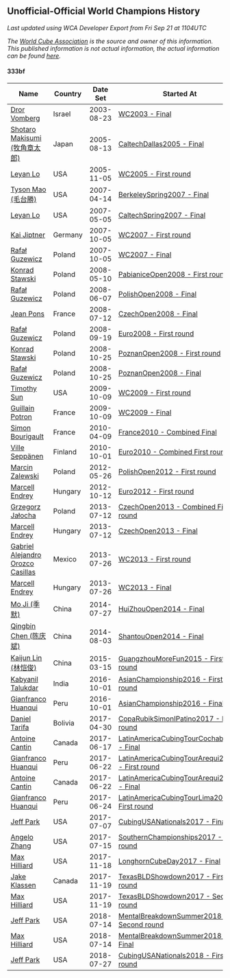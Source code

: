 ## Unofficial-Official World Champions History

*Last updated using WCA Developer Export from Fri Sep 21 at 1104UTC*

*The [World Cube Association](https://www.worldcubeassociation.org) is the source and owner of this information. This published information is not actual information, the actual information can be found [here](https://www.worldcubeassociation.org/results).*

#### 333bf

|Name|Country|Date Set|Started At|Ended At|Days Held|  
|--|--|--|--|--|--|  
|[Dror Vomberg](https://www.worldcubeassociation.org/persons/2003VOMB01)|Israel|2003-08-23|[WC2003 - Final](https://www.worldcubeassociation.org/competitions/WC2003/results/all#e333bf_f)|1 year passed|365|  
|[Shotaro Makisumi (牧角章太郎)](https://www.worldcubeassociation.org/persons/2003MAKI01)|Japan|2005-08-13|[CaltechDallas2005 - Final](https://www.worldcubeassociation.org/competitions/CaltechDallas2005/results/all#e333bf_f)|[WC2005 - First round](https://www.worldcubeassociation.org/competitions/WC2005/results/all#e333bf_1)|85|  
|[Leyan Lo](https://www.worldcubeassociation.org/persons/2004LOLE01)|USA|2005-11-05|[WC2005 - First round](https://www.worldcubeassociation.org/competitions/WC2005/results/all#e333bf_1)|[BerkeleySpring2007 - Final](https://www.worldcubeassociation.org/competitions/BerkeleySpring2007/results/all#e333bf_f)|524|  
|[Tyson Mao (毛台勝)](https://www.worldcubeassociation.org/persons/2004MAOT02)|USA|2007-04-14|[BerkeleySpring2007 - Final](https://www.worldcubeassociation.org/competitions/BerkeleySpring2007/results/all#e333bf_f)|[CaltechSpring2007 - Final](https://www.worldcubeassociation.org/competitions/CaltechSpring2007/results/all#e333bf_f)|21|  
|[Leyan Lo](https://www.worldcubeassociation.org/persons/2004LOLE01)|USA|2007-05-05|[CaltechSpring2007 - Final](https://www.worldcubeassociation.org/competitions/CaltechSpring2007/results/all#e333bf_f)|[WC2007 - First round](https://www.worldcubeassociation.org/competitions/WC2007/results/all#e333bf_1)|155|  
|[Kai Jiptner](https://www.worldcubeassociation.org/persons/2007JIPT01)|Germany|2007-10-05|[WC2007 - First round](https://www.worldcubeassociation.org/competitions/WC2007/results/all#e333bf_1)|[WC2007 - Final](https://www.worldcubeassociation.org/competitions/WC2007/results/all#e333bf_f)|0|  
|[Rafał Guzewicz](https://www.worldcubeassociation.org/persons/2006GUZE01)|Poland|2007-10-05|[WC2007 - Final](https://www.worldcubeassociation.org/competitions/WC2007/results/all#e333bf_f)|[PabianiceOpen2008 - First round](https://www.worldcubeassociation.org/competitions/PabianiceOpen2008/results/all#e333bf_1)|216|  
|[Konrad Stawski](https://www.worldcubeassociation.org/persons/2007STAW01)|Poland|2008-05-10|[PabianiceOpen2008 - First round](https://www.worldcubeassociation.org/competitions/PabianiceOpen2008/results/all#e333bf_1)|[PolishOpen2008 - Final](https://www.worldcubeassociation.org/competitions/PolishOpen2008/results/all#e333bf_f)|28|  
|[Rafał Guzewicz](https://www.worldcubeassociation.org/persons/2006GUZE01)|Poland|2008-06-07|[PolishOpen2008 - Final](https://www.worldcubeassociation.org/competitions/PolishOpen2008/results/all#e333bf_f)|[CzechOpen2008 - Final](https://www.worldcubeassociation.org/competitions/CzechOpen2008/results/all#e333bf_f)|36|  
|[Jean Pons](https://www.worldcubeassociation.org/persons/2004PONS01)|France|2008-07-12|[CzechOpen2008 - Final](https://www.worldcubeassociation.org/competitions/CzechOpen2008/results/all#e333bf_f)|[Euro2008 - First round](https://www.worldcubeassociation.org/competitions/Euro2008/results/all#e333bf_1)|70|  
|[Rafał Guzewicz](https://www.worldcubeassociation.org/persons/2006GUZE01)|Poland|2008-09-19|[Euro2008 - First round](https://www.worldcubeassociation.org/competitions/Euro2008/results/all#e333bf_1)|[PoznanOpen2008 - First round](https://www.worldcubeassociation.org/competitions/PoznanOpen2008/results/all#e333bf_1)|34|  
|[Konrad Stawski](https://www.worldcubeassociation.org/persons/2007STAW01)|Poland|2008-10-25|[PoznanOpen2008 - First round](https://www.worldcubeassociation.org/competitions/PoznanOpen2008/results/all#e333bf_1)|[PoznanOpen2008 - Final](https://www.worldcubeassociation.org/competitions/PoznanOpen2008/results/all#e333bf_f)|0|  
|[Rafał Guzewicz](https://www.worldcubeassociation.org/persons/2006GUZE01)|Poland|2008-10-25|[PoznanOpen2008 - Final](https://www.worldcubeassociation.org/competitions/PoznanOpen2008/results/all#e333bf_f)|[WC2009 - First round](https://www.worldcubeassociation.org/competitions/WC2009/results/all#e333bf_1)|351|  
|[Timothy Sun](https://www.worldcubeassociation.org/persons/2007SUNT01)|USA|2009-10-09|[WC2009 - First round](https://www.worldcubeassociation.org/competitions/WC2009/results/all#e333bf_1)|[WC2009 - Final](https://www.worldcubeassociation.org/competitions/WC2009/results/all#e333bf_f)|0|  
|[Guillain Potron](https://www.worldcubeassociation.org/persons/2008POTR01)|France|2009-10-09|[WC2009 - Final](https://www.worldcubeassociation.org/competitions/WC2009/results/all#e333bf_f)|[France2010 - Combined Final](https://www.worldcubeassociation.org/competitions/France2010/results/all#e333bf_c)|180|  
|[Simon Bourigault](https://www.worldcubeassociation.org/persons/2007BOUR01)|France|2010-04-09|[France2010 - Combined Final](https://www.worldcubeassociation.org/competitions/France2010/results/all#e333bf_c)|[Euro2010 - Combined First round](https://www.worldcubeassociation.org/competitions/Euro2010/results/all#e333bf_d)|177|  
|[Ville Seppänen](https://www.worldcubeassociation.org/persons/2008SEPP01)|Finland|2010-10-01|[Euro2010 - Combined First round](https://www.worldcubeassociation.org/competitions/Euro2010/results/all#e333bf_d)|1 year passed|365|  
|[Marcin Zalewski](https://www.worldcubeassociation.org/persons/2011ZALE02)|Poland|2012-05-26|[PolishOpen2012 - First round](https://www.worldcubeassociation.org/competitions/PolishOpen2012/results/all#e333bf_1)|[Euro2012 - First round](https://www.worldcubeassociation.org/competitions/Euro2012/results/all#e333bf_1)|140|  
|[Marcell Endrey](https://www.worldcubeassociation.org/persons/2007ENDR01)|Hungary|2012-10-12|[Euro2012 - First round](https://www.worldcubeassociation.org/competitions/Euro2012/results/all#e333bf_1)|[CzechOpen2013 - Combined First round](https://www.worldcubeassociation.org/competitions/CzechOpen2013/results/all#e333bf_d)|273|  
|[Grzegorz Jałocha](https://www.worldcubeassociation.org/persons/2012JALO01)|Poland|2013-07-12|[CzechOpen2013 - Combined First round](https://www.worldcubeassociation.org/competitions/CzechOpen2013/results/all#e333bf_d)|[CzechOpen2013 - Final](https://www.worldcubeassociation.org/competitions/CzechOpen2013/results/all#e333bf_f)|0|  
|[Marcell Endrey](https://www.worldcubeassociation.org/persons/2007ENDR01)|Hungary|2013-07-12|[CzechOpen2013 - Final](https://www.worldcubeassociation.org/competitions/CzechOpen2013/results/all#e333bf_f)|[WC2013 - First round](https://www.worldcubeassociation.org/competitions/WC2013/results/all#e333bf_1)|14|  
|[Gabriel Alejandro Orozco Casillas](https://www.worldcubeassociation.org/persons/2008CASI01)|Mexico|2013-07-26|[WC2013 - First round](https://www.worldcubeassociation.org/competitions/WC2013/results/all#e333bf_1)|[WC2013 - Final](https://www.worldcubeassociation.org/competitions/WC2013/results/all#e333bf_f)|0|  
|[Marcell Endrey](https://www.worldcubeassociation.org/persons/2007ENDR01)|Hungary|2013-07-26|[WC2013 - Final](https://www.worldcubeassociation.org/competitions/WC2013/results/all#e333bf_f)|1 year passed|365|  
|[Mo Ji (季默)](https://www.worldcubeassociation.org/persons/2010JIMO01)|China|2014-07-27|[HuiZhouOpen2014 - Final](https://www.worldcubeassociation.org/competitions/HuiZhouOpen2014/results/all#e333bf_f)|[ShantouOpen2014 - Final](https://www.worldcubeassociation.org/competitions/ShantouOpen2014/results/all#e333bf_f)|7|  
|[Qingbin Chen (陈庆斌)](https://www.worldcubeassociation.org/persons/2011CHEN19)|China|2014-08-03|[ShantouOpen2014 - Final](https://www.worldcubeassociation.org/competitions/ShantouOpen2014/results/all#e333bf_f)|[GuangzhouMoreFun2015 - First round](https://www.worldcubeassociation.org/competitions/GuangzhouMoreFun2015/results/all#e333bf_1)|224|  
|[Kaijun Lin (林恺俊)](https://www.worldcubeassociation.org/persons/2013LINK01)|China|2015-03-15|[GuangzhouMoreFun2015 - First round](https://www.worldcubeassociation.org/competitions/GuangzhouMoreFun2015/results/all#e333bf_1)|[AsianChampionship2016 - First round](https://www.worldcubeassociation.org/competitions/AsianChampionship2016/results/all#e333bf_1)|568|  
|[Kabyanil Talukdar](https://www.worldcubeassociation.org/persons/2013TALU01)|India|2016-10-01|[AsianChampionship2016 - First round](https://www.worldcubeassociation.org/competitions/AsianChampionship2016/results/all#e333bf_1)|[AsianChampionship2016 - Final](https://www.worldcubeassociation.org/competitions/AsianChampionship2016/results/all#e333bf_f)|0|  
|[Gianfranco Huanqui](https://www.worldcubeassociation.org/persons/2013HUAN29)|Peru|2016-10-01|[AsianChampionship2016 - Final](https://www.worldcubeassociation.org/competitions/AsianChampionship2016/results/all#e333bf_f)|[CopaRubikSimonIPatino2017 - First round](https://www.worldcubeassociation.org/competitions/CopaRubikSimonIPatino2017/results/all#e333bf_1)|210|  
|[Daniel Tarifa](https://www.worldcubeassociation.org/persons/2016TARI02)|Bolivia|2017-04-30|[CopaRubikSimonIPatino2017 - First round](https://www.worldcubeassociation.org/competitions/CopaRubikSimonIPatino2017/results/all#e333bf_1)|[LatinAmericaCubingTourCochab2017 - Final](https://www.worldcubeassociation.org/competitions/LatinAmericaCubingTourCochab2017/results/all#e333bf_f)|48|  
|[Antoine Cantin](https://www.worldcubeassociation.org/persons/2010CANT02)|Canada|2017-06-17|[LatinAmericaCubingTourCochab2017 - Final](https://www.worldcubeassociation.org/competitions/LatinAmericaCubingTourCochab2017/results/all#e333bf_f)|[LatinAmericaCubingTourArequi2017 - First round](https://www.worldcubeassociation.org/competitions/LatinAmericaCubingTourArequi2017/results/all#e333bf_1)|4|  
|[Gianfranco Huanqui](https://www.worldcubeassociation.org/persons/2013HUAN29)|Peru|2017-06-22|[LatinAmericaCubingTourArequi2017 - First round](https://www.worldcubeassociation.org/competitions/LatinAmericaCubingTourArequi2017/results/all#e333bf_1)|[LatinAmericaCubingTourArequi2017 - Final](https://www.worldcubeassociation.org/competitions/LatinAmericaCubingTourArequi2017/results/all#e333bf_f)|0|  
|[Antoine Cantin](https://www.worldcubeassociation.org/persons/2010CANT02)|Canada|2017-06-22|[LatinAmericaCubingTourArequi2017 - Final](https://www.worldcubeassociation.org/competitions/LatinAmericaCubingTourArequi2017/results/all#e333bf_f)|[LatinAmericaCubingTourLima2017 - First round](https://www.worldcubeassociation.org/competitions/LatinAmericaCubingTourLima2017/results/all#e333bf_1)|3|  
|[Gianfranco Huanqui](https://www.worldcubeassociation.org/persons/2013HUAN29)|Peru|2017-06-24|[LatinAmericaCubingTourLima2017 - First round](https://www.worldcubeassociation.org/competitions/LatinAmericaCubingTourLima2017/results/all#e333bf_1)|[CubingUSANationals2017 - Final](https://www.worldcubeassociation.org/competitions/CubingUSANationals2017/results/all#e333bf_f)|14|  
|[Jeff Park](https://www.worldcubeassociation.org/persons/2015PARK08)|USA|2017-07-07|[CubingUSANationals2017 - Final](https://www.worldcubeassociation.org/competitions/CubingUSANationals2017/results/all#e333bf_f)|[SouthernChampionships2017 - First round](https://www.worldcubeassociation.org/competitions/SouthernChampionships2017/results/all#e333bf_1)|7|  
|[Angelo Zhang](https://www.worldcubeassociation.org/persons/2014ZHAN01)|USA|2017-07-15|[SouthernChampionships2017 - First round](https://www.worldcubeassociation.org/competitions/SouthernChampionships2017/results/all#e333bf_1)|[LonghornCubeDay2017 - Final](https://www.worldcubeassociation.org/competitions/LonghornCubeDay2017/results/all#e333bf_f)|125|  
|[Max Hilliard](https://www.worldcubeassociation.org/persons/2015HILL09)|USA|2017-11-18|[LonghornCubeDay2017 - Final](https://www.worldcubeassociation.org/competitions/LonghornCubeDay2017/results/all#e333bf_f)|[TexasBLDShowdown2017 - First round](https://www.worldcubeassociation.org/competitions/TexasBLDShowdown2017/results/all#e333bf_1)|1|  
|[Jake Klassen](https://www.worldcubeassociation.org/persons/2016KLAS01)|Canada|2017-11-19|[TexasBLDShowdown2017 - First round](https://www.worldcubeassociation.org/competitions/TexasBLDShowdown2017/results/all#e333bf_1)|[TexasBLDShowdown2017 - Second round](https://www.worldcubeassociation.org/competitions/TexasBLDShowdown2017/results/all#e333bf_2)|0|  
|[Max Hilliard](https://www.worldcubeassociation.org/persons/2015HILL09)|USA|2017-11-19|[TexasBLDShowdown2017 - Second round](https://www.worldcubeassociation.org/competitions/TexasBLDShowdown2017/results/all#e333bf_2)|[MentalBreakdownSummer2018 - Second round](https://www.worldcubeassociation.org/competitions/MentalBreakdownSummer2018/results/all#e333bf_2)|238|  
|[Jeff Park](https://www.worldcubeassociation.org/persons/2015PARK08)|USA|2018-07-14|[MentalBreakdownSummer2018 - Second round](https://www.worldcubeassociation.org/competitions/MentalBreakdownSummer2018/results/all#e333bf_2)|[MentalBreakdownSummer2018 - Final](https://www.worldcubeassociation.org/competitions/MentalBreakdownSummer2018/results/all#e333bf_f)|0|  
|[Max Hilliard](https://www.worldcubeassociation.org/persons/2015HILL09)|USA|2018-07-14|[MentalBreakdownSummer2018 - Final](https://www.worldcubeassociation.org/competitions/MentalBreakdownSummer2018/results/all#e333bf_f)|[CubingUSANationals2018 - First round](https://www.worldcubeassociation.org/competitions/CubingUSANationals2018/results/all#e333bf_1)|14|  
|[Jeff Park](https://www.worldcubeassociation.org/persons/2015PARK08)|USA|2018-07-27|[CubingUSANationals2018 - First round](https://www.worldcubeassociation.org/competitions/CubingUSANationals2018/results/all#e333bf_1)|Ongoing|54|  
